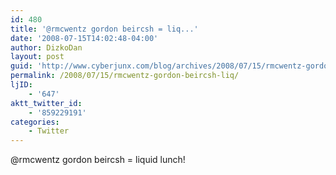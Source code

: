```yaml
---
id: 480
title: '@rmcwentz gordon beircsh = liq...'
date: '2008-07-15T14:02:48-04:00'
author: DizkoDan
layout: post
guid: 'http://www.cyberjunx.com/blog/archives/2008/07/15/rmcwentz-gordon-beircsh-liq/'
permalink: /2008/07/15/rmcwentz-gordon-beircsh-liq/
ljID:
    - '647'
aktt_twitter_id:
    - '859229191'
categories:
    - Twitter
---
```


@rmcwentz gordon beircsh = liquid lunch!